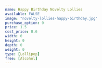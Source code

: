 ```yaml
---
name: Happy Birthday Novelty Lollies
available: FALSE
image: "novelty-lollies-happy-birthday.jpg"
purchase_option: 0
price: 1.5
cost_price: 0.6
width: 0
height: 0
depth: 0
weight: 0
type: [Lollipop]
free: [Alcohol]
---
```

